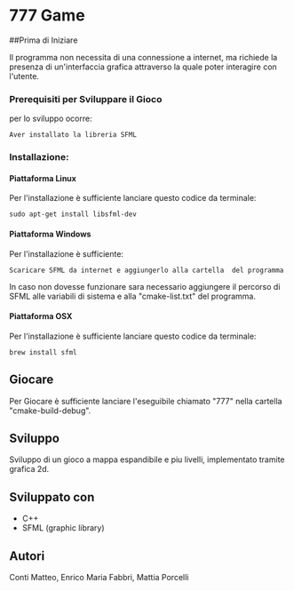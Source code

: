 # **777 Game**



##Prima di Iniziare

Il programma non necessita di una connessione a internet, ma richiede la presenza di un'interfaccia grafica attraverso la quale poter interagire con l'utente.

### Prerequisiti per Sviluppare il Gioco

per lo sviluppo ocorre:

```
Aver installato la libreria SFML
```

### Installazione:

#### Piattaforma Linux

Per l'installazione è sufficiente lanciare questo codice da terminale:

```
sudo apt-get install libsfml-dev
```

#### Piattaforma Windows

Per l'installazione è sufficiente:

```
Scaricare SFML da internet e aggiungerlo alla cartella  del programma
```

In caso non dovesse funzionare sara necessario aggiungere il percorso di SFML alle variabili di sistema e alla "cmake-list.txt" del programma.

#### Piattaforma OSX

Per l'installazione è sufficiente lanciare questo codice da terminale:

```
brew install sfml
```

## Giocare

Per Giocare è sufficiente lanciare l'eseguibile chiamato "777" nella cartella "cmake-build-debug".

## Sviluppo
Sviluppo di un gioco a mappa espandibile e piu livelli, implementato tramite grafica 2d. 

##  Sviluppato con
- C++
- SFML (graphic library)

##  Autori
Conti Matteo, Enrico Maria Fabbri, Mattia Porcelli